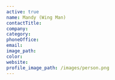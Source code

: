 ```yaml
---
active: true
name: Mandy (Wing Man)
contactTitle:
company:
category:
phoneOffice:
email:
image_path:
color:
website:
profile_image_path: /images/person.png
---
```

